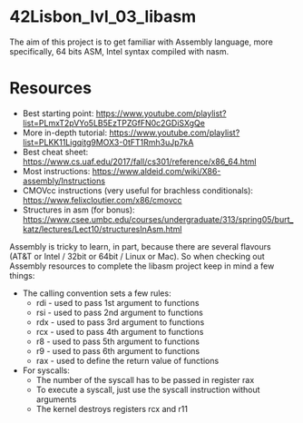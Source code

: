 # 42Lisbon_lvl_03_libasm
The aim of this project is to get familiar with Assembly language, more specifically, 64 bits ASM, Intel syntax compiled with nasm.

# Resources
- Best starting point: https://www.youtube.com/playlist?list=PLmxT2pVYo5LB5EzTPZGfFN0c2GDiSXgQe
- More in-depth tutorial: https://www.youtube.com/playlist?list=PLKK11Ligqitg9MOX3-0tFT1Rmh3uJp7kA
- Best cheat sheet: https://www.cs.uaf.edu/2017/fall/cs301/reference/x86_64.html
- Most instructions: https://www.aldeid.com/wiki/X86-assembly/Instructions
- CMOVcc instructions (very useful for brachless conditionals): https://www.felixcloutier.com/x86/cmovcc
- Structures in asm (for bonus): https://www.csee.umbc.edu/courses/undergraduate/313/spring05/burt_katz/lectures/Lect10/structuresInAsm.html

Assembly is tricky to learn, in part, because there are several flavours (AT&T or Intel / 32bit or 64bit / Linux or Mac). So when checking out Assembly resources to complete the libasm project keep in mind a few things:
- The calling convention sets a few rules:
  - rdi - used to pass 1st argument to functions
  - rsi - used to pass 2nd argument to functions
  - rdx - used to pass 3rd argument to functions
  - rcx - used to pass 4th argument to functions
  - r8 - used to pass 5th argument to functions
  - r9 - used to pass 6th argument to functions
  - rax - used to define the return value of functions
- For syscalls:
  - The number of the syscall has to be passed in register rax
  - To execute a syscall, just use the syscall instruction without arguments
  - The kernel destroys registers rcx and r11
